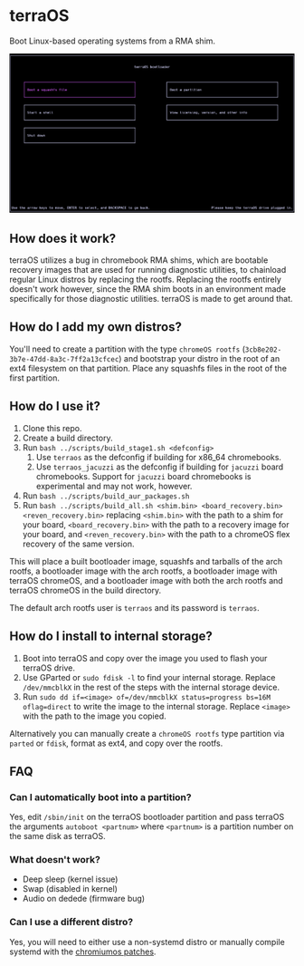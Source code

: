# terraOS
Boot Linux-based operating systems from a RMA shim.

![Image of terraOS bootloader](preview.png)

## How does it work?
terraOS utilizes a bug in chromebook RMA shims, which are bootable recovery images that are used for running diagnostic utilities, to chainload regular Linux distros by replacing the rootfs. Replacing the rootfs entirely doesn't work however, since the RMA shim boots in an environment made specifically for those diagnostic utilities. terraOS is made to get around that. 

## How do I add my own distros?
You'll need to create a partition with the type `chromeOS rootfs` (`3cb8e202-3b7e-47dd-8a3c-7ff2a13cfcec`) and bootstrap your distro in the root of an ext4 filesystem on that partition. Place any squashfs files in the root of the first partition.

## How do I use it?
1. Clone this repo.
2. Create a build directory.
3. Run `bash ../scripts/build_stage1.sh <defconfig>`
    1. Use `terraos` as the defconfig if building for x86_64 chromebooks.
    2. Use `terraos_jacuzzi` as the defconfig if building for `jacuzzi` board chromebooks. Support for `jacuzzi` board chromebooks is experimental and may not work, however.
4. Run `bash ../scripts/build_aur_packages.sh`
5. Run `bash ../scripts/build_all.sh <shim.bin> <board_recovery.bin> <reven_recovery.bin>` replacing `<shim.bin>` with the path to a shim for your board, `<board_recovery.bin>` with the path to a recovery image for your board, and `<reven_recovery.bin>` with the path to a chromeOS flex recovery of the same version. 

This will place a built bootloader image, squashfs and tarballs of the arch rootfs, a bootloader image with the arch rootfs, a bootloader image with terraOS chromeOS, and a bootloader image with both the arch rootfs and terraOS chromeOS in the build directory.

The default arch rootfs user is `terraos` and its password is `terraos`.

## How do I install to internal storage?
1. Boot into terraOS and copy over the image you used to flash your terraOS drive.
2. Use GParted or `sudo fdisk -l` to find your internal storage. Replace `/dev/mmcblkX` in the rest of the steps with the internal storage device.
3. Run `sudo dd if=<image> of=/dev/mmcblkX status=progress bs=16M oflag=direct` to write the image to the internal storage. Replace `<image>` with the path to the image you copied.

Alternatively you can manually create a `chromeOS rootfs` type partition via `parted` or `fdisk`, format as ext4, and copy over the rootfs.

## FAQ

### Can I automatically boot into a partition?
Yes, edit `/sbin/init` on the terraOS bootloader partition and pass terraOS the arguments `autoboot <partnum>` where `<partnum>` is a partition number on the same disk as terraOS.

### What doesn't work?
- Deep sleep (kernel issue)
- Swap (disabled in kernel)
- Audio on dedede (firmware bug)

### Can I use a different distro?
Yes, you will need to either use a non-systemd distro or manually compile systemd with the [chromiumos patches](https://aur.archlinux.org/cgit/aur.git/tree/0002-Disable-mount_nofollow-for-ChromiumOS-kernels.patch?h=systemd-chromiumos).
